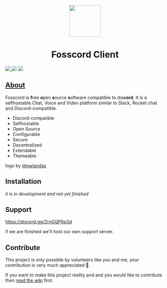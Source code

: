 <p align="center">
  <img width="100" src="https://raw.githubusercontent.com/fosscord/fosscord/master/assets/logo_big_transparent.png" />
</p>
<h1 align="center">Fosscord Client</h1>

<p>
  <a href="https://discord.gg/ZrnGQP6p3d">
    <img src="https://img.shields.io/discord/806142446094385153?color=7489d5&logo=discord&logoColor=ffffff" />
  </a>
  <img src="https://img.shields.io/static/v1?label=Status&message=Development&color=blue">
  <a title="Crowdin" target="_blank" href="https://translate.fosscord.com/"><img src="https://badges.crowdin.net/fosscord/localized.svg"></a>
</p>

## [About](https://github.com/fosscord/fosscord-client/wiki)

Fosscord is **f**ree **o**pen **s**ource **s**oftware compatible to dis**cord**. It is a selfhostable Chat, Voice and Video platform similar to Slack, Rocket.chat and Discord-compatible.

-   Discord-compatible
-   Selfhostable
-   Open Source
-   Configurable
-   Secure
-   Decentralized
-   Extendable
-   Themeable

logo by [@nwlandas](https://twitter.com/nwlandas)

## Installation

_it is in development and not yet finished_

## Support

https://discord.gg/ZrnGQP6p3d

if we are finished we'll host our own support server.

## Contribute

This project is only possible by volunteers like you and me, your contribution is very much appreciated 🥺.

If you want to make this project reality and and you would like to contribute then [read the wiki](https://github.com/fosscord/fosscord-client/wiki) first.
